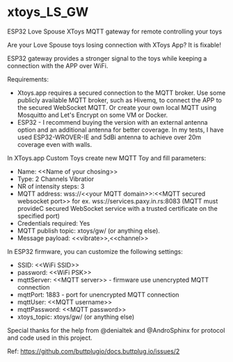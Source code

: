 # xtoys_LS_GW
ESP32 Love Spouse XToys MQTT gateway for remote controlling your toys

Are your Love Spouse toys losing connection with XToys App? It is fixable!

ESP32 gateway provides a stronger signal to the toys while keeping a connection with the APP over WiFi.

Requirements: 
- Xtoys.app requires a secured connection to the MQTT broker. Use some publicly available MQTT broker, such as Hivemq, to connect the APP to the secured WebSocket MQTT. Or create your own local MQTT using Mosquitto and Let's Encrypt on some VM or Docker.
- ESP32 - I recommend buying the version with an external antenna option and an additional antenna for better coverage. In my tests, I have used ESP32-WROVER-IE and 5dBi antenna to achieve over 20m coverage even with walls.

In XToys.app Custom Toys create new MQTT Toy and fill parameters:
- Name: \<\<Name of your chosing\>\>
- Type: 2 Channels Vibratior
- NR of intensity steps: 3
- MQTT address: wss://\<\<your MQTT domain\>\>:\<\<MQTT secured websocket port\>\> for ex. wss://services.paxy.in.rs:8083 (MQTT must provideC secured WebSocket service with a trusted certificate on the specified port)
- Credentials required: Yes
- MQTT publish topic: xtoys/gw/ (or anything else).
- Message payload: \<\<vibrate\>\>,\<\<channel\>\>

In ESP32 firmware, you can customize the following settings:
- SSID: \<\<WiFi SSID\>\>
- password: \<\<WiFi PSK\>\>
- mqttServer: \<\<MQTT server\>\> - firmware use unencrypted MQTT connection
- mqttPort: 1883 - port for unencrypted MQTT connection
- mqttUser: \<\<MQTT username\>\>
- mqttPassword: \<\<MQTT password\>\>
- xtoys_topic: xtoys/gw/ (or anything else)

Special thanks for the help from @denialtek and @AndroSphinx for protocol and code used in this project.

Ref: https://github.com/buttplugio/docs.buttplug.io/issues/2
